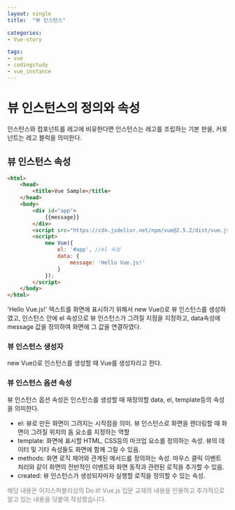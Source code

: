 ```yaml
---
layout: single
title:  "뷰 인스턴스"

categories: 
- Vue-story

tags: 
- vue
- codingstudy
- vue_instance 
---
```



# 뷰 인스턴스의 정의와 속성

인스턴스와 컴포넌트를 레고에 비유한다면 인스턴스는 레고를 조립하는 기본 판을, 커포넌트는 레고 블럭을 의미한다.

## 뷰 인스턴스 속성

```html
<html>
    <head>
        <title>Vue Sample</title>
    </head>
    <body>
        <div id="app">
            {{message}}
        </div>
        <script src="https://cdn.jsdelivr.net/npm/vue@2.5.2/dist/vue.js"></script>
        <script>
            new Vue({
                el: '#app', //el 속성
                data: {
                    message: 'Hello Vue.js!'
                }
            });
        </script>
    </body>
</html>
```

'Hello Vue.js!' 텍스트를 화면에 표시하기 위해서 new Vue()로 뷰 인스턴스를 생성하였고, 인스턴스 안에 el 속성으로 뷰 인스턴스가 그려질 지점을 지정하고, data속성에 message 값을 정의하여 화면에 그 값을 연결하였다.

### 뷰 인스턴스 생성자

new Vue()로 인스턴스를 생성할 때 Vue를 생성자라고 한다.

### 뷰 인스턴스 옵션 속성

뷰 인스턴스 옵션 속성은 인스턴스를 생성할 때 재정의할 data, el, template등의 속성을 의미한다.
- el: 뷰로 만든 화면이 그려지는 시작점을 의미. 뷰 인스턴스로 화면을 렌더링할 때 화면이 그려질 위치의 돔 요소를 지정하는 역할
- template: 화면에 표시할 HTML, CSS등의 마크업 요소를 정의하는 속성. 뷰의 데이터 및 기타 속성들도 화면에 함께 그릴 수 있음.
- methods: 화면 로직 제어와 관계된 메서드를 정의하는 속성. 마우스 클릭 이벤트 처리와 같이 화면의 전반적인 이벤트와 화면 동작과 관련된 로직을 추가할 수 있음.
- created: 뷰 인스턴스가 생성되자마자 실행할 로직을 정의할 수 있는 속성.

<span style="color:gray"> 해당 내용은 이지스퍼블리싱의 Do it! Vue.js 입문 교재의 내용을 인용하고 추가적으로 알고 있는 내용을 덧붙여 작성했습니다.</span>
    
